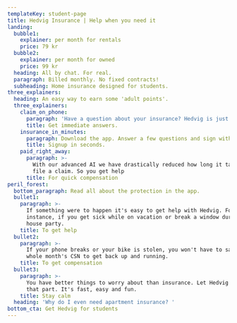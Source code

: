 ```yaml
---
templateKey: student-page
title: Hedvig Insurance | Help when you need it
landing:
  bubble1:
    explainer: per month for rentals
    price: 79 kr
  bubble2:
    explainer: per month for owned
    price: 99 kr
  heading: All by chat. For real.
  paragraph: Billed monthly. No fixed contracts!
  subheading: Home insurance designed for students.
three_explainers:
  heading: An easy way to earn some 'adult points'.
  three_explainers:
    claim_on_phone:
      paragraph: 'Have a question about your insurance? Hedvig is just a tap away. '
      title: Get immediate answers.
    insurance_in_minutes:
      paragraph: Download the app. Answer a few questions and sign with mobile BankID.
      title: Signup in seconds.
    paid_right_away:
      paragraph: >-
        With our advanced AI we have drastically reduced how long it take to
        file a claim. So you get help 
      title: For quick compensation
peril_forest:
  bottom_paragraph: Read all about the protection in the app.
  bullet1:
    paragraph: >-
      If something were to happen it's easy to get help with Hedvig. For
      instance, if you get sick while on vacation or break a window during a
      house party.
    title: To get help
  bullet2:
    paragraph: >-
      If your phone breaks or your bike is stolen, you won't have to sacrifice a
      whole month's CSN to get back up and running.
    title: To get compensation
  bullet3:
    paragraph: >-
      You have better things to worry about than insurance. Let Hedvig handle
      that part. It's fast, easy and fun.
    title: Stay calm
  heading: 'Why do I even need apartment insurance? '
bottom_cta: Get Hedvig for students
---
```


